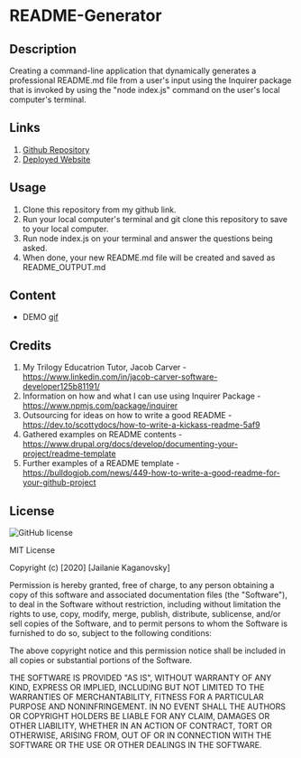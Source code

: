 # README-Generator

## Description
Creating a command-line application that dynamically generates a professional README.md file from a user's input using the Inquirer package that is invoked by using the "node index.js" command on the user's local computer's terminal.

## Links
1. [Github Repository](https://github.com/jkaganovsky/README-Generator)
1. [Deployed Website](https://jkaganovsky.github.io/README-Generator/)

## Usage
1. Clone this repository from my github link.
1. Run your local computer's terminal and git clone this repository to save to your local computer.
1. Run node index.js on your terminal and answer the questions being asked.
1. When done, your new README.md file will be created and saved as README_OUTPUT.md

## Content
* DEMO
[gif](./assets/images/README.gif)

## Credits
1. My Trilogy Educatrion Tutor, Jacob Carver - https://www.linkedin.com/in/jacob-carver-software-developer125b81191/
1. Information on how and what I can use using Inquirer Package - https://www.npmjs.com/package/inquirer
1. Outsourcing for ideas on how to write a good README - https://dev.to/scottydocs/how-to-write-a-kickass-readme-5af9
1. Gathered examples on README contents - https://www.drupal.org/docs/develop/documenting-your-project/readme-template
1. Further examples of a README template - https://bulldogjob.com/news/449-how-to-write-a-good-readme-for-your-github-project

## License
![GitHub license](https://img.shields.io/badge/license-MIT-blue.svg)

MIT License

Copyright (c) [2020] [Jailanie Kaganovsky]

Permission is hereby granted, free of charge, to any person obtaining a copy
of this software and associated documentation files (the "Software"), to deal
in the Software without restriction, including without limitation the rights
to use, copy, modify, merge, publish, distribute, sublicense, and/or sell
copies of the Software, and to permit persons to whom the Software is
furnished to do so, subject to the following conditions:

The above copyright notice and this permission notice shall be included in all
copies or substantial portions of the Software.

THE SOFTWARE IS PROVIDED "AS IS", WITHOUT WARRANTY OF ANY KIND, EXPRESS OR
IMPLIED, INCLUDING BUT NOT LIMITED TO THE WARRANTIES OF MERCHANTABILITY,
FITNESS FOR A PARTICULAR PURPOSE AND NONINFRINGEMENT. IN NO EVENT SHALL THE
AUTHORS OR COPYRIGHT HOLDERS BE LIABLE FOR ANY CLAIM, DAMAGES OR OTHER
LIABILITY, WHETHER IN AN ACTION OF CONTRACT, TORT OR OTHERWISE, ARISING FROM,
OUT OF OR IN CONNECTION WITH THE SOFTWARE OR THE USE OR OTHER DEALINGS IN THE
SOFTWARE.